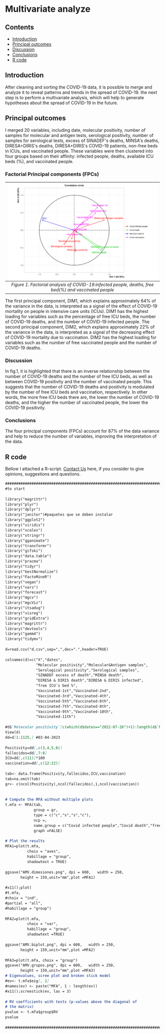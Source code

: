 # Multivariate analyze

## Contents
-   [Introduction](#introduction)
-   [Principal outcomes](#principal-outcomes)
-   [Discussion](##discussion)
-   [Conclusions](#conclusions)
-   [R code](#r-code)

## Introduction
After cleaning and sorting the COVID-19 data, it is possible to merge and analyze it to reveal patterns and trends in the spread of COVID-19. the next step is to perform a multivariate analysis, which will help to generate hypotheses about the spread of COVID-19 in the future.

## Principal outcomes
I merged 20 variables, including date, molecular positivity, number of samples for molecular and antigen tests, serological positivity, number of samples for serological tests, excess of SINADEF's deaths, MINSA's deaths, DIRESA+DIRIS's deaths, DIRESA+DIRIS's COVID-19 patients, non-free beds in ICUs, and vaccinated people. These variables were then clustered into four groups based on their affinity: infected people, deaths, available ICU beds (%), and vaccinated people.
                 
### Factorial Principal components (FPCs)
|[![Figure .1](plotting/AMV.biplot.png)](https://github.com/jasb3110/COVIDPERU/blob/1ee55684f2eadadde76548a45d09be429252cf5f/plotting/AMV.biplot.png?raw=true)|
|:----------------------------------------------------------------------------:|
|*Figure 1. Factorial analysis of COVID-19:infected people, deaths, free bed(%) and vaccinated people*|

The first principal component, DIM1, which explains approximately 64% of the variance in the data, is interpreted as a signal of the effect of COVID-19 mortality on people in intensive care units (ICUs). DIM1 has the highest loading for variables such as the percentage of free ICU beds, the number of COVID-19 deaths, and the number of COVID-19 infected people. The second principal component, DIM2, which explains approximately 22% of the variance in the data, is interpreted as a signal of the decreasing effect of COVID-19 mortality due to vaccination. DIM2 has the highest loading for variables such as the number of free vaccinated people and the number of COVID-19 deaths.

### Discussion
In fig.1, it is highlighted that there is an inverse relationship between the number of COVID-19 deaths and the number of free ICU beds, as well as between COVID-19 positivity and the number of vaccinated people. This suggests that the number of COVID-19 deaths and positivity is modulated by the number of free ICU beds and vaccination, respectively. In other words, the more free ICU beds there are, the lower the number of COVID-19 deaths, and the higher the number of vaccinated people, the lower the COVID-19 positivity.

### Conclusions

The four principal components (FPCs) account for 87% of the data variance and help to reduce the number of variables, improving the interpretation of the data.

## R code
Bellow I attached a R-script. [Contact Us](mailto:solisbenites.jose@gmail.com) here, if you consider to give opinions, suggestions and questions.

``` markdown
################################################################################
#to start

library("magrittr")
library("plyr")
library("dplyr")
library("janitor")#paquetes que se deben instalar
library("ggplot2")
library("viridis")  
library("scales")
library("stringr")
library("gganimate")
library("transformr")
library("gifski")
library("data.table")
library("pracma")
library("tidyr")
library("bestNormalize")
library("FactoMineR")
library("vegan")
library("vars")
library("forecast")
library("mgcv")
library("mgcViz")
library("itsadug")
library("visreg")
library("gridExtra")
library("magrittr")
library("devtools")
library("gamm4")
library("tidymv")

d=read.csv("d.csv",sep=",",dec=".",header=TRUE)

colnames(d)=c("X","dates",                              
              "Molecular positivity","Molecular&Antigen samples", 
              "Serological positivity","Serological samples",                
              "SINADEF excess of death","MINSA death",                   
              "DIRESA & DIRIS death","DIRESA & DIRIS infected",            
              "free ICU´s bed %",           
              "Vaccinated-1st","Vaccinated-2nd",                      
              "Vaccinated-3rd","Vaccinated-4th",
              "Vaccinated-5th","Vaccinated-6th",
              "Vaccinated-7th","Vaccinated-8th",
              "Vaccinated-9th","Vaccinated-10th",
              "Vaccinated-11th")

#d$`Molecular positivity`[c(which(d$dates=="2022-07-26")+1):length(d$`Molecular positivity`)]=NA
View(d)
dd=d[1:1125,] #03-04-2023

Positivity=dd[,c(3,4,5,6)]
fallecidos=dd[,7:8]
ICU=dd[,c(11)]*100
vaccination=dd[,c(12:22)]

tab<- data.frame(Positivity,fallecidos,ICU,vaccination)
tab=na.omit(tab)
gr<- c(ncol(Positivity),ncol(fallecidos),1,ncol(vaccination))


# Compute the MFA without multiple plots
t.mfa <- MFA(tab,
             group = gr,
             type = c("c","s","s","c"),
             ncp =,
             name.group = c("Covid infected people","Covid death","free ICU´s bed %","Covid vaccination"),
             graph =FALSE)

# Plot the results
MFA1=plot(t.mfa,
          choix = "axes",
          habillage = "group",
          shadowtext = TRUE)

ggsave("AMV.dimesiones.png", dpi = 600,   width = 250,
       height = 159,unit="mm",plot =MFA1)

#x11();plot(
#t.mfa,
#choix = "ind",
#partial = "all",
#habillage = "group")

MFA2=plot(t.mfa,
          choix = "var",
          habillage = "group",
          shadowtext =TRUE)

ggsave("AMV.biplot.png", dpi = 600,   width = 250,
       height = 159,unit="mm",plot =MFA2)

MFA3=plot(t.mfa, choix = "group")
ggsave("AMV.grupos.png", dpi = 600,   width = 250,
       height = 159,unit="mm",plot =MFA3)
# Eigenvalues, scree plot and broken stick model
#ev<- t.mfa$eig[, 1]
#names(ev) <- paste("MFA", 1 : length(ev))
#x11();screestick(ev, las = 3)

# RV coefficients with tests (p-values above the diagonal of
# the matrix)
pvalue <- t.mfa$group$RV
pvalue

################################################################################
```


